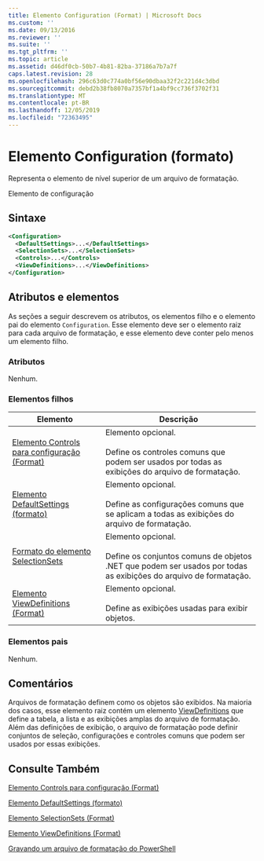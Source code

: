 ```yaml
---
title: Elemento Configuration (Format) | Microsoft Docs
ms.custom: ''
ms.date: 09/13/2016
ms.reviewer: ''
ms.suite: ''
ms.tgt_pltfrm: ''
ms.topic: article
ms.assetid: d46df0cb-50b7-4b81-82ba-37186a7b7a7f
caps.latest.revision: 28
ms.openlocfilehash: 296c63d0c774a0bf56e90dbaa32f2c221d4c3dbd
ms.sourcegitcommit: debd2b38fb8070a7357bf1a4bf9cc736f3702f31
ms.translationtype: MT
ms.contentlocale: pt-BR
ms.lasthandoff: 12/05/2019
ms.locfileid: "72363495"
---
```

# <a name="configuration-element-format"></a>Elemento Configuration (formato)

Representa o elemento de nível superior de um arquivo de formatação.

Elemento de configuração

## <a name="syntax"></a>Sintaxe

```xml
<Configuration>
  <DefaultSettings>...</DefaultSettings>
  <SelectionSets>...</SelectionSets>
  <Controls>...</Controls>
  <ViewDefinitions>...</ViewDefinitions>
</Configuration>

```

## <a name="attributes-and-elements"></a>Atributos e elementos

As seções a seguir descrevem os atributos, os elementos filho e o elemento pai do elemento `Configuration`. Esse elemento deve ser o elemento raiz para cada arquivo de formatação, e esse elemento deve conter pelo menos um elemento filho.

### <a name="attributes"></a>Atributos

Nenhum.

### <a name="child-elements"></a>Elementos filhos

|Elemento|Descrição|
|-------------|-----------------|
|[Elemento Controls para configuração (Format)](./controls-element-for-configuration-format.md)|Elemento opcional.<br /><br /> Define os controles comuns que podem ser usados por todas as exibições do arquivo de formatação.|
|[Elemento DefaultSettings (formato)](./defaultsettings-element-format.md)|Elemento opcional.<br /><br /> Define as configurações comuns que se aplicam a todas as exibições do arquivo de formatação.|
|[Formato do elemento SelectionSets](./selectionsets-element-format.md)|Elemento opcional.<br /><br /> Define os conjuntos comuns de objetos .NET que podem ser usados por todas as exibições do arquivo de formatação.|
|[Elemento ViewDefinitions (Format)](./viewdefinitions-element-format.md)|Elemento opcional.<br /><br /> Define as exibições usadas para exibir objetos.|

### <a name="parent-elements"></a>Elementos pais

Nenhum.

## <a name="remarks"></a>Comentários

Arquivos de formatação definem como os objetos são exibidos. Na maioria dos casos, esse elemento raiz contém um elemento [ViewDefinitions](./viewdefinitions-element-format.md) que define a tabela, a lista e as exibições amplas do arquivo de formatação. Além das definições de exibição, o arquivo de formatação pode definir conjuntos de seleção, configurações e controles comuns que podem ser usados por essas exibições.

## <a name="see-also"></a>Consulte Também

[Elemento Controls para configuração (Format)](./controls-element-for-configuration-format.md)

[Elemento DefaultSettings (formato)](./defaultsettings-element-format.md)

[Elemento SelectionSets (Format)](./selectionsets-element-format.md)

[Elemento ViewDefinitions (Format)](./viewdefinitions-element-format.md)

[Gravando um arquivo de formatação do PowerShell](./writing-a-powershell-formatting-file.md)
